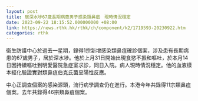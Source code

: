 ```yaml
---
layout: post
title: 居深水埗67歲長期病患男子感染類鼻疽　現時情況穩定
date: 2023-09-22 18:15:52.000000000 +08:00
link: https://news.rthk.hk/rthk/ch/component/k2/1719593-20230922.htm
categories: rthk
---
```


衞生防護中心於過去一星期，錄得1宗新增感染類鼻疽確診個案，涉及患有長期病患的67歲男子，居於深水埗。他於上月31日開始出現食慾不振和嘔吐，於本月14日因持續嘔吐到明愛醫院急症室求診，同日入院。病人現時情況穩定。他的血液樣本經化驗證實對類鼻疽伯克氏菌呈陽性反應。

中心正調查個案的感染源頭，流行病學調查仍在進行。本港今年共錄得11宗類鼻疽個案。去年共錄得46宗類鼻疽個案。
